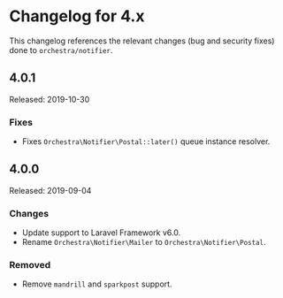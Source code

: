 # Changelog for 4.x

This changelog references the relevant changes (bug and security fixes) done to `orchestra/notifier`.

## 4.0.1

Released: 2019-10-30

### Fixes

* Fixes `Orchestra\Notifier\Postal::later()` queue instance resolver.

## 4.0.0

Released: 2019-09-04

### Changes

* Update support to Laravel Framework v6.0.
* Rename `Orchestra\Notifier\Mailer` to `Orchestra\Notifier\Postal`.

### Removed

* Remove `mandrill` and `sparkpost` support.

